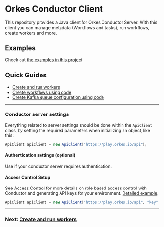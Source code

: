 # Orkes Conductor Client

This repository provides a Java client for Orkes Conductor Server. With this client you can manage
metadata (Workflows and tasks), run workflows, create workers and more. 

## Examples

Check out [the examples in this project](https://github.com/conductor-sdk/java-sdk-examples)

## Quick Guides

- [Create and run workers](docs/worker/README.md)
- [Create workflows using code](docs/workflow/README.md)
- [Create Kafka queue configuration using code](docs/queue/kafka.md)

---

### Conductor server settings
Everything related to server settings should be done within the `ApiClient` class, by setting the required parameters when initializing an object, like this:

```java
ApiClient apiClient = new ApiClient("https://play.orkes.io/api");
```

#### Authentication settings (optional)
Use if your conductor server requires authentication.

#### Access Control Setup
See [Access Control](https://orkes.io/content/docs/getting-started/concepts/access-control) for more details on role based access control with Conductor and generating API keys for your environment. [Detailed example](https://github.com/conductor-sdk/java-sdk-examples/blob/main/src/main/java/io/orkes/samples/quickstart/ExecuteWorkflow.java#L48-L55).

```java
ApiClient apiClient = new ApiClient("https://play.orkes.io/api", "key", "secret");
```

---
### Next: [Create and run workers](docs/worker/README.md)
